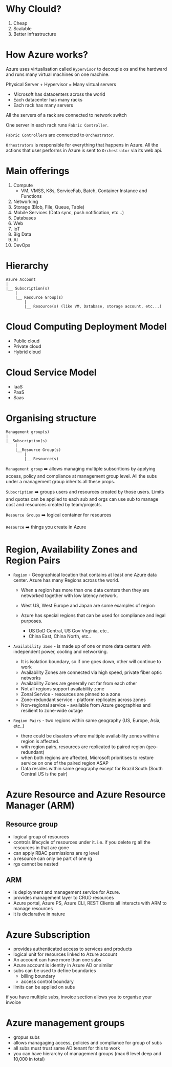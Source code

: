 # Why Clould? 

1. Cheap
2. Scalable
3. Better infrastructure

# How Azure works?

Azure uses virtualisation called `Hypervisor` to decouple os and the hardward and runs many virtual machines on one machine.

Physical Server + Hypervisor = Many virtual servers

* Microsoft has datacenters across the world
* Each datacenter has many racks
* Each rack has many servers

All the servers of a rack are connected to network switch

One server in each rack runs `Fabric Controller`.

`Fabric Controller`s are connected to `Orchestrator`.

`Orhestrators` is responsible for everything that happens in Azure. All the actions that user performs in Azure is sent to `Orchestrator` via its web api.

# Main offerings
1. Compute
    * VM, VMSS, K8s, ServiceFab, Batch, Container Instance and Functions
2. Networking
3. Storage (Blob, File, Queue, Table)
4. Mobile Services (Data sync, push notification, etc...)
5. Databases
6. Web
7. IoT
8. Big Data
9. AI
10. DevOps

# Hierarchy

```
Azure Account
|
|__ Subscription(s)
    |
    |__ Resource Group(s)
        |
        |__ Resource(s) (like VM, Database, storage account, etc...)

```

# Cloud Computing Deployment Model

* Public cloud
* Private cloud
* Hybrid cloud


# Cloud Service Model

* IaaS
* PaaS
* Saas

# Organising structure

```
Management group(s)
|
|__Subscription(s)
    |
    |__Resource Group(s)
        |
        |__ Resource(s)
```

`Management group` ➡️ allows managing multiple subscritions by applying access, policy and compliance at management group level. All the subs under a management group inherits all these props.


`Subscription` ➡️  groups users and resources created by those users. Limits and quotas can be applied to each sub and orgs can use sub to manage cost and resources created by team/projects.

`Resource Groups` ➡️  logical container for resources

`Resource` ➡️ things you create in Azure


# Region, Availability Zones and Region Pairs

* `Region` - Geographical location that contains at least one Azure data center. Azure has many Regions across the world. 

    * When a region has more than one data centers then they are networked together with low latency network. 

    * West US, West Europe and Japan are some examples of region

    * Azure has special regions that can be used for compliance and legal purposes.
        
        * US DoD Central, US Gov Virginia, etc..
        * China East, China North, etc..

* `Availability Zone` - is made up of one or more data centers with independent power, cooling and networking. 

    * It is isolation boundary, so if one goes down, other will continue to work
    * Availability Zones are connected via high speed, private fiber optic networks
    * Availability Zones are generally not far from each other
    * Not all regions support availability zone
    * Zonal Service - resources are pinned to a zone
    * Zone-redundant service - platform replicates across zones
    * Non-regional service - available from Azure geographies and resilient to zone-wide outage

* `Region Pairs` - two regions within same geography (US, Europe, Asia, etc..)
    * there could be disasters where multiple availability zones within a region is affected.
    * with region pairs, resources are replicated to paired region (geo-redundant)
    * when both regions are affected, Microsoft prioritises to restore service on one of the paired region ASAP
    * Data resides within same geography except for Brazil South (South Central US is the pair)


# Azure Resource and Azure Resource Manager (ARM)

## Resource group
* logical group of resources
* controls lifecycle of resources under it. i.e. if you delete rg all the resources in that are gone
* can apply RBAC permissions are rg level
* a resource can only be part of one rg
* rgs cannot be nested


## ARM 
* is deployment and management service for Azure.
* provides management layer to CRUD resources
* Azure portal, Azure PS, Azure CLI, REST Clients all interacts with ARM to manage resources
* it is declarative in nature


# Azure Subscription
* provides authenticated access to services and products
* logical unit for resources linked to Azure account
* An account can have more than one subs
* Azure account is identity in Azure AD or similar
* subs can be used to define boundaries
    * billing boundary
    * access control boundary
* limits can be applied on subs

if you have multiple subs, invoice section allows you to organise your invoice

# Azure management groups

* gropus subs
* allows managaging access, policies and compliance for group of subs
* all subs must trust same AD tenant for this to work
* you can have hierarchy of management groups (max 6 level deep and 10,000 in total)

